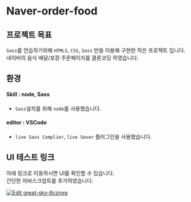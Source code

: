 # Naver-order-food
## 프로젝트 목표
`Sass`를 연습하기위해 `HTML5`, `CSS`, `Sass` 만을 이용해 구현한 작은 프로젝트 입니다.  
네이버의 음식 배달/포장 주문페이지를  클론코딩 하였습니다.

## 환경
#### Skill : node, Sass
- `Sass`설치를 위해 `node`를 사용했습니다.
#### editor : VSCode
- `live Sass Complier`, `live Sever` 플러그인을 사용했습니다.

## UI 테스트 링크
아래 링크로 이동하시면 UI를 확인할 수 있습니다.  
간단한 자바스크립트를 추가하였습니다.

[![Edit great-sky-8cznxg](https://codesandbox.io/static/img/play-codesandbox.svg)](https://codesandbox.io/s/great-sky-8cznxg?fontsize=14&hidenavigation=1&initialpath=docs%2Findex.html&module=%2Fdocs%2Findex.html&theme=dark&resolutionWidth=390&resolutionHeight=844)

